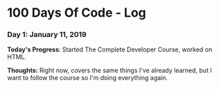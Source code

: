 # 100 Days Of Code - Log

### Day 1: January 11, 2019 


**Today's Progress**: Started The Complete Developer Course, worked on HTML.

**Thoughts:** Right now, covers the same things I've already learned, but I want to follow the course so I'm doing everything again.

